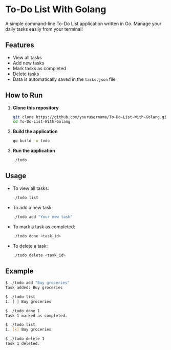 # To-Do List With Golang

A simple command-line To-Do List application written in Go. Manage your daily tasks easily from your terminal!

## Features

- View all tasks
- Add new tasks
- Mark tasks as completed
- Delete tasks
- Data is automatically saved in the `tasks.json` file

## How to Run

1. **Clone this repository**
    ```bash
    git clone https://github.com/yourusername/To-Do-List-With-Golang.git
    cd To-Do-List-With-Golang
    ```
2. **Build the application**
    ```bash
    go build -o todo
    ```
3. **Run the application**
    ```bash
    ./todo
    ```

## Usage

- To view all tasks:
  ```bash
  ./todo list
  ```
- To add a new task:
  ```bash
  ./todo add "Your new task"
  ```
- To mark a task as completed:
  ```bash
  ./todo done <task_id>
  ```
- To delete a task:
  ```bash
  ./todo delete <task_id>
  ```

## Example

```bash
$ ./todo add "Buy groceries"
Task added: Buy groceries

$ ./todo list
1. [ ] Buy groceries

$ ./todo done 1
Task 1 marked as completed.

$ ./todo list
1. [x] Buy groceries

$ ./todo delete 1
Task 1 deleted.
```